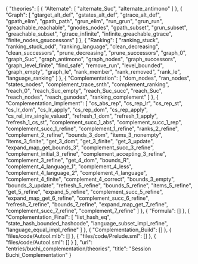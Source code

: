 {
    "theories": [
        {
            "Alternate": [
                "alternate_Suc",
                "alternate_antimono"
            ]
        },
        {
            "Graph": [
                "gtarget_alt_def",
                "gstates_alt_def",
                "gtrace_alt_def",
                "gpath_elim",
                "gpath_path",
                "grun_elim",
                "run_grun",
                "grun_run",
                "greachable_reachable",
                "gnodes_nodes",
                "gpath_subset",
                "grun_subset",
                "greachable_subset",
                "gtrace_infinite",
                "infinite_greachable_gtrace",
                "finite_nodes_gsuccessors"
            ]
        },
        {
            "Ranking": [
                "ranking_stuck",
                "ranking_stuck_odd",
                "ranking_language",
                "clean_decreasing",
                "clean_successors",
                "prune_decreasing",
                "prune_successors",
                "graph_0",
                "graph_Suc",
                "graph_antimono",
                "graph_nodes",
                "graph_successors",
                "graph_level_finite",
                "find_safe",
                "remove_run",
                "level_bounded",
                "graph_empty",
                "graph_le",
                "rank_member",
                "rank_removed",
                "rank_le",
                "language_ranking"
            ]
        },
        {
            "Complementation": [
                "dom_nodes",
                "ran_nodes",
                "states_nodes",
                "complement_trace_snth",
                "complement_ranking",
                "reach_0",
                "reach_Suc_empty",
                "reach_Suc_succ",
                "reach_Suc",
                "reach_nodes",
                "reach_gunodes",
                "ranking_complement"
            ]
        },
        {
            "Complementation_Implement": [
                "cs_abs_rep",
                "cs_rep_lr",
                "cs_rep_st",
                "cs_lr_dom",
                "cs_lr_apply",
                "cs_rep_dom",
                "cs_rep_apply",
                "cs_rel_inv_single_valued",
                "refresh_1_dom",
                "refresh_1_apply",
                "refresh_1_cs_st",
                "complement_succ_1_abs",
                "complement_succ_1_rep",
                "complement_succ_1_refine",
                "complement_1_refine",
                "ranks_2_refine",
                "complement_2_refine",
                "bounds_3_dom",
                "items_3_nonempty",
                "items_3_finite",
                "get_3_dom",
                "get_3_finite",
                "get_3_update",
                "expand_map_get_bounds_3",
                "complement_succ_3_refine",
                "complement_initial_3_refine",
                "complement_accepting_3_refine",
                "complement_3_refine",
                "get_4_dom",
                "bounds_R",
                "complement_4_language_1",
                "complement_4_less",
                "complement_4_language_2",
                "complement_4_language",
                "complement_4_finite",
                "complement_4_correct",
                "bounds_3_empty",
                "bounds_3_update",
                "refresh_5_refine",
                "bounds_5_refine",
                "items_5_refine",
                "get_5_refine",
                "expand_5_refine",
                "complement_succ_5_refine",
                "expand_map_get_6_refine",
                "complement_succ_6_refine",
                "refresh_7_refine",
                "bounds_7_refine",
                "expand_map_get_7_refine",
                "complement_succ_7_refine",
                "complement_7_refine"
            ]
        },
        {
            "Formula": []
        },
        {
            "Complementation_Final": [
                "list_hash_eq",
                "state_hash_bounded_hashcode",
                "language_subset_impl_refine",
                "language_equal_impl_refine"
            ]
        },
        {
            "Complementation_Build": []
        },
        {
            "files/code/Autool.mlb": []
        },
        {
            "files/code/Prelude.sml": []
        },
        {
            "files/code/Autool.sml": []
        }
    ],
    "url": "entries/buchi_complementation/theories",
    "title": "Session Buchi_Complementation"
}